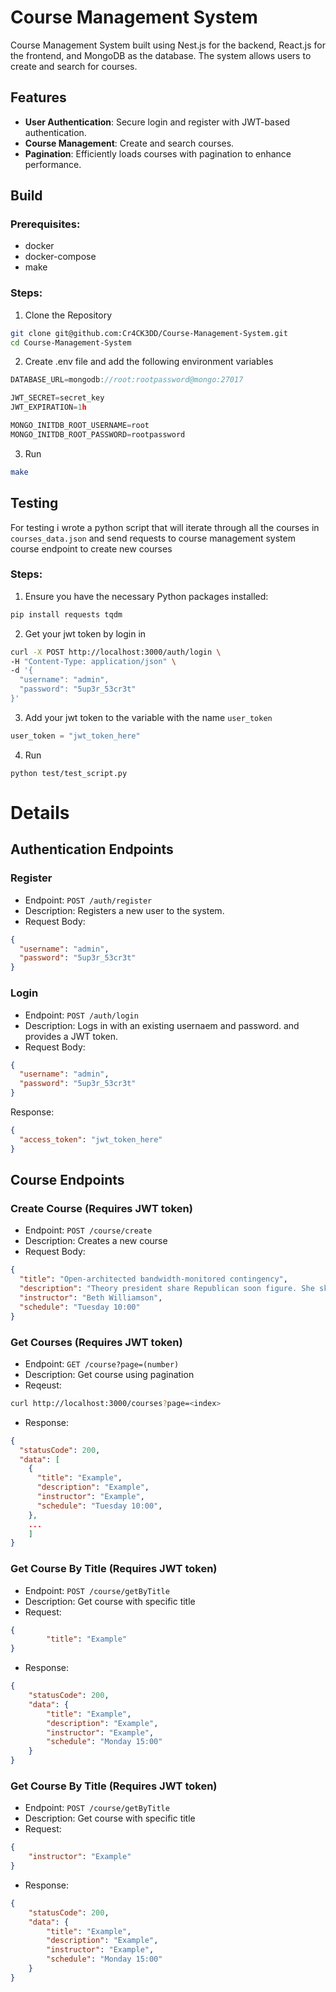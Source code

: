 # Course Management System

Course Management System built using Nest.js for the backend, React.js for the frontend, and MongoDB as the database. The system allows users to create and search for courses.

## Features

- **User Authentication**: Secure login and register with JWT-based authentication.
- **Course Management**: Create and search courses.
- **Pagination**: Efficiently loads courses with pagination to enhance performance.

## Build
### Prerequisites:
- docker
- docker-compose
- make

### Steps:
1. Clone the Repository
```bash
git clone git@github.com:Cr4CK3DD/Course-Management-System.git
cd Course-Management-System
```
2. Create .env file and add the following environment variables
```c
DATABASE_URL=mongodb://root:rootpassword@mongo:27017

JWT_SECRET=secret_key
JWT_EXPIRATION=1h

MONGO_INITDB_ROOT_USERNAME=root
MONGO_INITDB_ROOT_PASSWORD=rootpassword
```

3. Run
```bash
make
```

## Testing
For testing i wrote a python script that will iterate through all the courses in `courses_data.json` and send requests to course management system course endpoint to create new courses
### Steps:
1. Ensure you have the necessary Python packages installed:
```bash
pip install requests tqdm
```
2. Get your jwt token by login in
```bash
curl -X POST http://localhost:3000/auth/login \
-H "Content-Type: application/json" \
-d '{
  "username": "admin",
  "password": "5up3r_53cr3t"
}'
```
3. Add your jwt token to the variable with the name `user_token`
```python
user_token = "jwt_token_here"
```
4. Run
```
python test/test_script.py
```

# Details
## Authentication Endpoints
### Register
- Endpoint: `POST /auth/register`
- Description: Registers a new user to the system.
- Request Body:
```json
{
  "username": "admin",
  "password": "5up3r_53cr3t"
}
```

### Login
- Endpoint: `POST /auth/login`
- Description: Logs in with an existing usernaem and password. and provides a JWT token.
- Request Body:

```json
{
  "username": "admin",
  "password": "5up3r_53cr3t"
}
```
Response:

```json
{
  "access_token": "jwt_token_here"
}
```

## Course Endpoints
### Create Course (Requires JWT token)
- Endpoint: `POST /course/create`
- Description: Creates a new course
- Request Body:
```json
{
  "title": "Open-architected bandwidth-monitored contingency",
  "description": "Theory president share Republican soon figure. She skill his as bit raise. Bring notice every big onto institution behind listen. Character will way old.",
  "instructor": "Beth Williamson",
  "schedule": "Tuesday 10:00"
}
```
### Get Courses (Requires JWT token)
- Endpoint: `GET /course?page=(number)`
- Description: Get course using pagination
- Reqeust:
```bash
curl http://localhost:3000/courses?page=<index>
```
- Response:
```json
{
  "statusCode": 200,
  "data": [
    {
      "title": "Example",
      "description": "Example",
      "instructor": "Example",
      "schedule": "Tuesday 10:00",
    },
    ...
    ]
}
```

### Get Course By Title (Requires JWT token)
- Endpoint: `POST /course/getByTitle`
- Description: Get course with specific title
- Request:
```json
{
        "title": "Example"
}
```
- Response:
```json
{
    "statusCode": 200,
    "data": {
        "title": "Example",
        "description": "Example",
        "instructor": "Example",
        "schedule": "Monday 15:00"
    }
}
```

### Get Course By Title (Requires JWT token)
- Endpoint: `POST /course/getByTitle`
- Description: Get course with specific title
- Request:
```json
{
    "instructor": "Example"
}

```
- Response:
```json
{
    "statusCode": 200,
    "data": {
        "title": "Example",
        "description": "Example",
        "instructor": "Example",
        "schedule": "Monday 15:00"
    }
}
```
